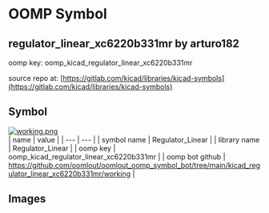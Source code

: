 # OOMP Symbol  
## regulator_linear_xc6220b331mr  by arturo182  
  
oomp key: oomp_kicad_regulator_linear_xc6220b331mr  
  
source repo at: [https://gitlab.com/kicad/libraries/kicad-symbols](https://gitlab.com/kicad/libraries/kicad-symbols)  
## Symbol  
  
[![working.png](working_600.png)](working.png)  
| name | value | 
| --- | --- | 
| symbol name | Regulator_Linear | 
| library name | Regulator_Linear | 
| oomp key | oomp_kicad_regulator_linear_xc6220b331mr | 
| oomp bot github | https://github.com/oomlout/oomlout_oomp_symbol_bot/tree/main/kicad_regulator_linear_xc6220b331mr/working | 
## Images  
